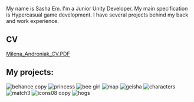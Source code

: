 My name is Sasha Em. I'm a Junior Unity Developer.
My main specification is Hypercasual game development.
I have several projects behind my back and work experience.

## CV

[Milena_Androniak_CV.PDF](https://github.com/SashaEm/portfolioLinks/files/8247501/Milena_Androniak_CV.PDF)

## My projects:

![behance copy](https://user-images.githubusercontent.com/59441571/158235920-1454da8e-9403-42e2-9338-4feed0f1a32c.jpg)
![princess](https://user-images.githubusercontent.com/59441571/158235990-f767eb05-832c-4aaa-8819-43f61ffd8343.jpg)
![bee girl](https://user-images.githubusercontent.com/59441571/158235447-8c236e19-8fbf-411c-8352-7ccb8abefe32.jpg)
![map](https://user-images.githubusercontent.com/59441571/158235452-45ab9622-2bf3-4997-ac4f-b12a083da105.jpg)
![geisha](https://user-images.githubusercontent.com/59441571/158235443-7b529e5c-a018-48b7-b582-804fd70acaec.jpg)
![characters](https://user-images.githubusercontent.com/59441571/158235474-cc47d8a8-2308-49e0-8504-e7fd209da058.jpg)
![match3](https://user-images.githubusercontent.com/59441571/158235502-3bb90551-8344-44a3-b665-6597609a528f.jpg)
![icons08 copy](https://user-images.githubusercontent.com/59441571/158235804-ff06ae93-f41c-457d-b3cf-607a118622e3.jpg)
![hogs](https://user-images.githubusercontent.com/59441571/158235826-f9a7b4ba-589b-4178-ba99-e6bac8ecea57.jpg)

